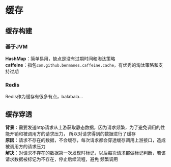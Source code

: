 # 缓存
## 缓存构建
### 基于JVM
**HashMap**：简单易用，缺点是没有过期时间和淘汰策略  
**caffeine**：指包`com.github.benmanes.caffeine.cache`，有优秀的淘汰策略和支持过期
### Redis
Redis作为缓存有很多有点，balabala...
## 缓存穿透
**背景**：需要发送http请求从上游获取静态数据，因为请求频繁，为了避免调用的性能开销和被调用方的请求压力，
所以对请求得到的数据进行了缓存  
**原因**：请求不存在的数据，不会缓存，每次请求都会穿透缓存调用上游接口，造成被调用方的请求压力  
**解决**：对请求不存在的数据第一次发现时标记，以后每次请求都做标记判断，若该请求数据被标记为不存在，停止后续流程，避免
频繁调用

